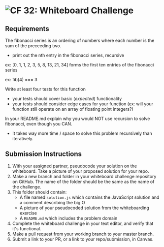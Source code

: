 ![CF](http://i.imgur.com/7v5ASc8.png) 32: Whiteboard Challenge
===

## Requirements
The fibonacci series is an ordering of numbers where each number is the sum of the preceeding two.
* print out the nth entry in the fibonacci series, recursive

ex: [0, 1, 1, 2, 3, 5, 8, 13, 21, 34] forms the first ten entries of the fibonacci series

ex: fib(4) === 3

Write at least four tests for this function
* your tests should cover basic (*expected*) functionality
* your tests should consider edge cases for your function (ex: will your function still operate on an array of floating point integers?)

In your README.md explain why you would NOT use recursion to solve fibonacci, even though you CAN. 
* It takes way more time / space to solve this problem recursively than iteratively.

## Submission Instructions

1. With your assigned partner, pseudocode your solution on the whiteboard. Take a picture of your proposed solution for your repo.
1. Make a new branch and folder in your whiteboard challenge repository on GitHub. The name of the folder should be the same as the name of the challenge.
1. This folder should contain:
	- A file named `solution.js` which contains the JavaScript solution and a comment describing the big O
	- A picture of your pseudocoded solution from the whiteboarding exercise
	- A `README.md` which includes the problem domain
1. Complete the whiteboard challenge in your text editor, and verify that it's functional.
1. Make a pull request from your working branch to your master branch.
1. Submit a link to your PR, or a link to your repo/submission, in Canvas.